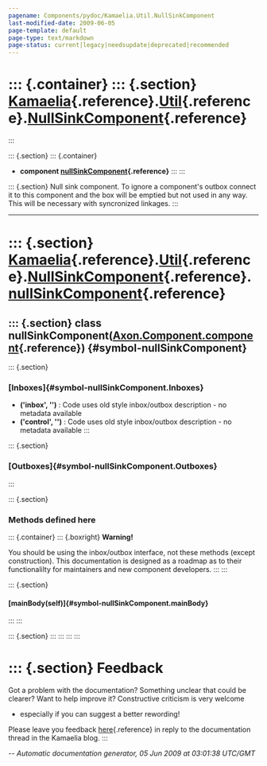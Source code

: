 ```yaml
---
pagename: Components/pydoc/Kamaelia.Util.NullSinkComponent
last-modified-date: 2009-06-05
page-template: default
page-type: text/markdown
page-status: current|legacy|needsupdate|deprecated|recommended
---
```

::: {.container}
::: {.section}
[Kamaelia](/Components/pydoc/Kamaelia.html){.reference}.[Util](/Components/pydoc/Kamaelia.Util.html){.reference}.[NullSinkComponent](/Components/pydoc/Kamaelia.Util.NullSinkComponent.html){.reference}
========================================================================================================================================================================================================
:::

::: {.section}
::: {.container}
-   **component
    [nullSinkComponent](/Components/pydoc/Kamaelia.Util.NullSinkComponent.nullSinkComponent.html){.reference}**
:::
:::

::: {.section}
Null sink component. To ignore a component\'s outbox connect it to this
component and the box will be emptied but not used in any way. This will
be necessary with syncronized linkages.
:::

------------------------------------------------------------------------

::: {.section}
[Kamaelia](/Components/pydoc/Kamaelia.html){.reference}.[Util](/Components/pydoc/Kamaelia.Util.html){.reference}.[NullSinkComponent](/Components/pydoc/Kamaelia.Util.NullSinkComponent.html){.reference}.[nullSinkComponent](/Components/pydoc/Kamaelia.Util.NullSinkComponent.nullSinkComponent.html){.reference}
==================================================================================================================================================================================================================================================================================================================

::: {.section}
class nullSinkComponent([Axon.Component.component](/Docs/Axon/Axon.Component.component.html){.reference}) {#symbol-nullSinkComponent}
---------------------------------------------------------------------------------------------------------

::: {.section}
### [Inboxes]{#symbol-nullSinkComponent.Inboxes}

-   **(\'inbox\', \'\')** : Code uses old style inbox/outbox
    description - no metadata available
-   **(\'control\', \'\')** : Code uses old style inbox/outbox
    description - no metadata available
:::

::: {.section}
### [Outboxes]{#symbol-nullSinkComponent.Outboxes}
:::

::: {.section}
### Methods defined here

::: {.container}
::: {.boxright}
**Warning!**

You should be using the inbox/outbox interface, not these methods
(except construction). This documentation is designed as a roadmap as to
their functionalilty for maintainers and new component developers.
:::
:::

::: {.section}
#### [mainBody(self)]{#symbol-nullSinkComponent.mainBody}
:::
:::

::: {.section}
:::
:::
:::
:::

::: {.section}
Feedback
========

Got a problem with the documentation? Something unclear that could be
clearer? Want to help improve it? Constructive criticism is very welcome
- especially if you can suggest a better rewording!

Please leave you feedback
[here](../../../cgi-bin/blog/blog.cgi?rm=viewpost&nodeid=1142023701){.reference}
in reply to the documentation thread in the Kamaelia blog.
:::

*\-- Automatic documentation generator, 05 Jun 2009 at 03:01:38 UTC/GMT*
